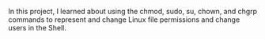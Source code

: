 In this project, I learned about using the chmod, sudo, su, chown, and chgrp commands to represent and change Linux file permissions and change users in the Shell.
